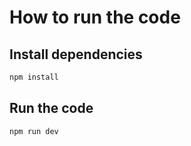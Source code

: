 # How to run the code

## Install dependencies

```bash
npm install
```

## Run the code

```bash
npm run dev
```

